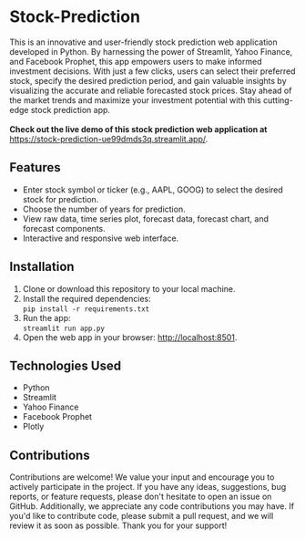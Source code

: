 <h1>Stock-Prediction</h1>
This is an innovative and user-friendly stock prediction web application developed in Python. By harnessing the power of Streamlit, Yahoo Finance, and Facebook Prophet, this app empowers users to make informed investment decisions. With just a few clicks, users can select their preferred stock, specify the desired prediction period, and gain valuable insights by visualizing the accurate and reliable forecasted stock prices. Stay ahead of the market trends and maximize your investment potential with this cutting-edge stock prediction app.
<br> <br>
<b>Check out the live demo of this stock prediction web application at</b> <a href="https://stock-prediction-ue99dmds3q.streamlit.app/" target="_blank">https://stock-prediction-ue99dmds3q.streamlit.app/</a>.
<h2>Features</h2>
<ul>
    <li>Enter stock symbol or ticker (e.g., AAPL, GOOG) to select the desired stock for prediction.</li>
    <li>Choose the number of years for prediction.</li>
    <li>View raw data, time series plot, forecast data, forecast chart, and forecast components.</li>
    <li>Interactive and responsive web interface.</li>
</ul>
<h2>Installation</h2>
<ol>
    <li>Clone or download this repository to your local machine.</li>
    <li>Install the required dependencies: <br> <code>pip install -r requirements.txt</code></li>
    <li>Run the app: <br> <code>streamlit run app.py</code></li>
    <li>Open the web app in your browser: <a href="http://localhost:8501" target="_blank">http://localhost:8501</a>.</li>
</ol>
<h2>Technologies Used</h2>
<ul>
    <li>Python</li>
    <li>Streamlit</li>
    <li>Yahoo Finance</li>
    <li>Facebook Prophet</li>
    <li>Plotly</li>
</ul>
<h2>Contributions</h2>
Contributions are welcome! We value your input and encourage you to actively participate in the project. If you have any ideas, suggestions, bug reports, or feature requests, please don't hesitate to open an issue on GitHub. Additionally, we appreciate any code contributions you may have. If you'd like to contribute code, please submit a pull request, and we will review it as soon as possible. Thank you for your support!

